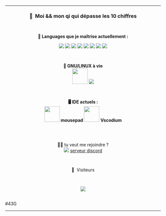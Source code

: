 -----

### <p align="center">🧠 &nbsp;Moi && mon qi qui dépasse les 10 chiffres</p>

<br>
<strong><p align="center">🧠 Languages que je maîtrise actuellement :</p></strong>
<p align="center">
<img src="https://img.shields.io/badge/Perl-39457E?style=for-the-badge&logo=perl&logoColor=pink"/>
<img src="https://img.shields.io/badge/JavaScript-323330?style=for-the-badge&logo=javascript&logoColor=F7DF1E"/>
<img src="https://img.shields.io/badge/Kotlin-0095D5?&style=for-the-badge&logo=kotlin&logoColor=white"/>
<img src="https://img.shields.io/badge/CSS-239120?&style=for-the-badge&logo=css3&logoColor=white"/>
<img src="https://img.shields.io/badge/C%2B%2B-00599C?style=for-the-badge&logo=c%2B%2B&logoColor=white"/>
<img src="https://img.shields.io/badge/Python-3776AB?style=for-the-badge&logo=python&logoColor=white"/>
<img src="https://img.shields.io/badge/PHP-777BB4?style=for-the-badge&logo=php&logoColor=white"/>
<img src="https://img.shields.io/badge/Java-ED8B00?style=for-the-badge&logo=java&logoColor=white"/>
</p><br>

<strong><p align="center">🐧 GNU/LINUX à vie</strong><br>
<img src="https://cdn.discordapp.com/emojis/854122201329565697.png?v=1" height="50"/>
<img src="https://img.shields.io/badge/Debian-A81D33?style=for-the-badge&logo=debian&logoColor=white"/>
</p><br>

<strong><p align="center">🖥️ IDE actuels :<br>
<img src="https://cdn.discordapp.com/emojis/857023173017862155.png?v=1" height="50"/> mousepad
<img src="https://cdn.discordapp.com/emojis/854309416344879124.png?v=1" height="50"/> Vscodium
  </strong>
</p>
<br>

<p align="center"><br>🕵️‍♂️ tu veut me rejoindre ? 
<br>  
<img src="https://img.shields.io/badge/Discord-7289DA?style=for-the-badge&logo=discord&logoColor=white"\>
<a href="https://discord.gg/FyY9Hvm8T8">serveur discord</a></p>
<br>
<p align="center">👀 &nbsp;Visiteurs</p>

<br>

<p align="center">

  <img src="https://profile-counter.glitch.me/aniito/count.svg" />

</p>

<br>
#43G


-----

